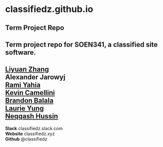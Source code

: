 # classifiedz.github.io  
## Term Project Repo  
Term project repo for SOEN341, a classified site software.  
---    
[Liyuan Zhang](https://github.com/Swallow666)  
Alexander Jarowyj  
[Rami Yahia](https://github.com/rami186)  
[Kevin	Camellini](https://github.com/kcamcam)  
[Brandon	Balala](https://github.com/BrandonBalala)  
[Laurie Yung](https://github.com/laurie-y)  
[Neqqash	Hussin](https://github.com/neqqash)  
---  
**Slack**     classifiedz.slack.com  
**Website**   classifiedz.xyz  
**Github**    @classifiedz  
